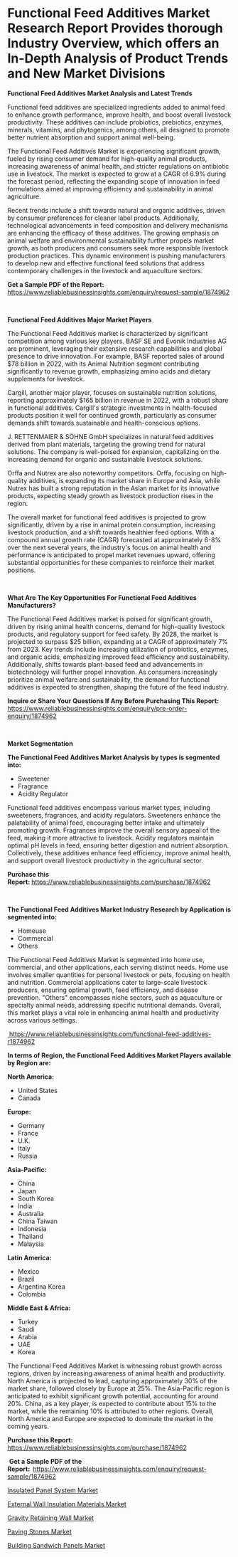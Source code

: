<p><h1>Functional Feed Additives Market Research Report Provides thorough Industry Overview, which offers an In-Depth Analysis of Product Trends and New Market Divisions</h1></p><p><strong>Functional Feed Additives Market Analysis and Latest Trends</strong></p>
<p><p>Functional feed additives are specialized ingredients added to animal feed to enhance growth performance, improve health, and boost overall livestock productivity. These additives can include probiotics, prebiotics, enzymes, minerals, vitamins, and phytogenics, among others, all designed to promote better nutrient absorption and support animal well-being. </p><p>The Functional Feed Additives Market is experiencing significant growth, fueled by rising consumer demand for high-quality animal products, increasing awareness of animal health, and stricter regulations on antibiotic use in livestock. The market is expected to grow at a CAGR of 6.9% during the forecast period, reflecting the expanding scope of innovation in feed formulations aimed at improving efficiency and sustainability in animal agriculture.</p><p>Recent trends include a shift towards natural and organic additives, driven by consumer preferences for cleaner label products. Additionally, technological advancements in feed composition and delivery mechanisms are enhancing the efficacy of these additives. The growing emphasis on animal welfare and environmental sustainability further propels market growth, as both producers and consumers seek more responsible livestock production practices. This dynamic environment is pushing manufacturers to develop new and effective functional feed solutions that address contemporary challenges in the livestock and aquaculture sectors.</p></p>
<p><strong>Get a Sample PDF of the Report:&nbsp;</strong> <a href="https://www.reliablebusinessinsights.com/enquiry/request-sample/1874962?utm_campaign=1877&utm_medium=2&utm_source=Github&utm_content=ia&utm_term=31012025&utm_id=functional-feed-additives">https://www.reliablebusinessinsights.com/enquiry/request-sample/1874962</a></p>
<p>&nbsp;</p>
<p><strong>Functional Feed Additives Major Market Players</strong></p>
<p><p>The Functional Feed Additives market is characterized by significant competition among various key players. BASF SE and Evonik Industries AG are prominent, leveraging their extensive research capabilities and global presence to drive innovation. For example, BASF reported sales of around $78 billion in 2022, with its Animal Nutrition segment contributing significantly to revenue growth, emphasizing amino acids and dietary supplements for livestock.</p><p>Cargill, another major player, focuses on sustainable nutrition solutions, reporting approximately $165 billion in revenue in 2022, with a robust share in functional additives. Cargill's strategic investments in health-focused products position it well for continued growth, particularly as consumer demands shift towards sustainable and health-conscious options.</p><p>J. RETTENMAIER & SÖHNE GmbH specializes in natural feed additives derived from plant materials, targeting the growing trend for natural solutions. The company is well-poised for expansion, capitalizing on the increasing demand for organic and sustainable livestock solutions.</p><p>Orffa and Nutrex are also noteworthy competitors. Orffa, focusing on high-quality additives, is expanding its market share in Europe and Asia, while Nutrex has built a strong reputation in the Asian market for its innovative products, expecting steady growth as livestock production rises in the region.</p><p>The overall market for functional feed additives is projected to grow significantly, driven by a rise in animal protein consumption, increasing livestock production, and a shift towards healthier feed options. With a compound annual growth rate (CAGR) forecasted at approximately 6-8% over the next several years, the industry's focus on animal health and performance is anticipated to propel market revenues upward, offering substantial opportunities for these companies to reinforce their market positions.</p></p>
<p>&nbsp;</p>
<p><strong>What Are The Key Opportunities For Functional Feed Additives Manufacturers?</strong></p>
<p><p>The Functional Feed Additives market is poised for significant growth, driven by rising animal health concerns, demand for high-quality livestock products, and regulatory support for feed safety. By 2028, the market is projected to surpass $25 billion, expanding at a CAGR of approximately 7% from 2023. Key trends include increasing utilization of probiotics, enzymes, and organic acids, emphasizing improved feed efficiency and sustainability. Additionally, shifts towards plant-based feed and advancements in biotechnology will further propel innovation. As consumers increasingly prioritize animal welfare and sustainability, the demand for functional additives is expected to strengthen, shaping the future of the feed industry.</p></p>
<p><strong>Inquire or Share Your Questions If Any Before Purchasing This Report:</strong> <a href="https://www.reliablebusinessinsights.com/enquiry/pre-order-enquiry/1874962?utm_campaign=1877&utm_medium=2&utm_source=Github&utm_content=ia&utm_term=31012025&utm_id=functional-feed-additives">https://www.reliablebusinessinsights.com/enquiry/pre-order-enquiry/1874962</a></p>
<p>&nbsp;</p>
<p><strong>Market Segmentation</strong></p>
<p><strong>The Functional Feed Additives Market Analysis by types is segmented into:</strong></p>
<p><ul><li>Sweetener</li><li>Fragrance</li><li>Acidity Regulator</li></ul></p>
<p><p>Functional feed additives encompass various market types, including sweeteners, fragrances, and acidity regulators. Sweeteners enhance the palatability of animal feed, encouraging better intake and ultimately promoting growth. Fragrances improve the overall sensory appeal of the feed, making it more attractive to livestock. Acidity regulators maintain optimal pH levels in feed, ensuring better digestion and nutrient absorption. Collectively, these additives enhance feed efficiency, improve animal health, and support overall livestock productivity in the agricultural sector.</p></p>
<p><strong>Purchase this Report:&nbsp;</strong><a href="https://www.reliablebusinessinsights.com/purchase/1874962?utm_campaign=1877&utm_medium=2&utm_source=Github&utm_content=ia&utm_term=31012025&utm_id=functional-feed-additives">https://www.reliablebusinessinsights.com/purchase/1874962</a></p>
<p>&nbsp;</p>
<p><strong>The Functional Feed Additives Market Industry Research by Application is segmented into:</strong></p>
<p><ul><li>Homeuse</li><li>Commercial</li><li>Others</li></ul></p>
<p><p>The Functional Feed Additives Market is segmented into home use, commercial, and other applications, each serving distinct needs. Home use involves smaller quantities for personal livestock or pets, focusing on health and nutrition. Commercial applications cater to large-scale livestock producers, ensuring optimal growth, feed efficiency, and disease prevention. "Others" encompasses niche sectors, such as aquaculture or specialty animal needs, addressing specific nutritional demands. Overall, this market plays a vital role in enhancing animal health and productivity across various settings.</p></p>
<p><a href="https://www.reliablebusinessinsights.com/functional-feed-additives-r1874962?utm_campaign=1877&utm_medium=2&utm_source=Github&utm_content=ia&utm_term=31012025&utm_id=functional-feed-additives">&nbsp;https://www.reliablebusinessinsights.com/functional-feed-additives-r1874962</a></p>
<p><strong>In terms of Region, the Functional Feed Additives Market Players available by Region are:</strong></p>
<p>
    <p> <strong> North America: </strong>
        <ul>
            <li>United States</li>
            <li>Canada</li>
        </ul>
        </p> 
    <p> <strong> Europe: </strong>
        <ul>
            <li>Germany</li>
            <li>France</li>
            <li>U.K.</li>
            <li>Italy</li>
            <li>Russia</li>
        </ul>
        </p> 
    <p> <strong> Asia-Pacific: </strong>
        <ul>
            <li>China</li>
            <li>Japan</li>
            <li>South Korea</li>
            <li>India</li>
            <li>Australia</li>
            <li>China Taiwan</li>
            <li>Indonesia</li>
            <li>Thailand</li>
            <li>Malaysia</li>
        </ul>
        </p> 
    <p> <strong> Latin America: </strong>
        <ul>
            <li>Mexico</li>
            <li>Brazil</li>
            <li>Argentina Korea</li>
            <li>Colombia</li>
        </ul>
        </p> 
    <p> <strong> Middle East & Africa: </strong>
        <ul>
            <li>Turkey</li>
            <li>Saudi</li>
            <li>Arabia</li>
            <li>UAE</li>
            <li>Korea</li>
        </ul>
    </p>
    </p>
<p><p>The Functional Feed Additives Market is witnessing robust growth across regions, driven by increasing awareness of animal health and productivity. North America is projected to lead, capturing approximately 30% of the market share, followed closely by Europe at 25%. The Asia-Pacific region is anticipated to exhibit significant growth potential, accounting for around 20%. China, as a key player, is expected to contribute about 15% to the market, while the remaining 10% is attributed to other regions. Overall, North America and Europe are expected to dominate the market in the coming years.</p></p>
<p><strong>Purchase this Report: </strong><a href="https://www.reliablebusinessinsights.com/purchase/1874962?utm_campaign=1877&utm_medium=2&utm_source=Github&utm_content=ia&utm_term=31012025&utm_id=functional-feed-additives">https://www.reliablebusinessinsights.com/purchase/1874962</a></p>
<p>&nbsp;<strong>Get a Sample PDF of the Report:&nbsp;&nbsp;</strong><a href="https://www.reliablebusinessinsights.com/enquiry/request-sample/1874962?utm_campaign=1877&utm_medium=2&utm_source=Github&utm_content=ia&utm_term=31012025&utm_id=functional-feed-additives">https://www.reliablebusinessinsights.com/enquiry/request-sample/1874962</a></p>
<p><strong></strong></p>
<p><p><a href="https://www.linkedin.com/pulse/revenue-analysis-demand-forecast-insulated-panel-system-b815f?utm_campaign=1877&utm_medium=2&utm_source=Github&utm_content=ia&utm_term=31012025&utm_id=functional-feed-additives">Insulated Panel System Market</a></p><p><a href="https://www.linkedin.com/pulse/comprehensive-overview-external-wall-insulation-materials-vv5ff?utm_campaign=1877&utm_medium=2&utm_source=Github&utm_content=ia&utm_term=31012025&utm_id=functional-feed-additives">External Wall Insulation Materials Market</a></p><p><a href="https://github.com/boitafbg/Market-Research-Report-List-1/blob/main/gravity-retaining-wall-market.md?utm_campaign=1877&utm_medium=2&utm_source=Github&utm_content=ia&utm_term=31012025&utm_id=functional-feed-additives">Gravity Retaining Wall Market</a></p><p><a href="https://github.com/curinbucan9/Market-Research-Report-List-1/blob/main/paving-stones-market.md?utm_campaign=1877&utm_medium=2&utm_source=Github&utm_content=ia&utm_term=31012025&utm_id=functional-feed-additives">Paving Stones Market</a></p><p><a href="https://www.linkedin.com/pulse/forecasting-building-sandwich-panels-market-success-key-factors-g3xsc?utm_campaign=1877&utm_medium=2&utm_source=Github&utm_content=ia&utm_term=31012025&utm_id=functional-feed-additives">Building Sandwich Panels Market</a></p></p>
